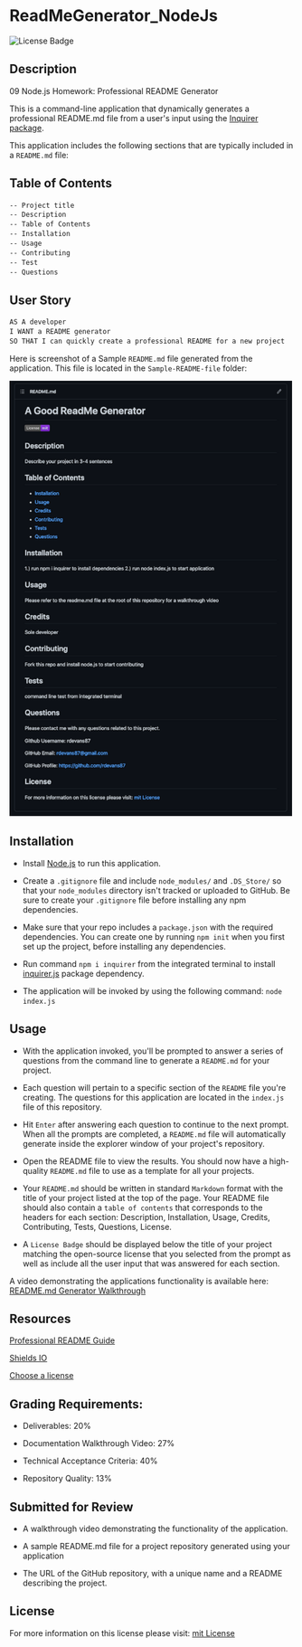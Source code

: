 # ReadMeGenerator_NodeJs
![License Badge](https://img.shields.io/badge/License-mit-blueviolet)

## Description

09 Node.js Homework: Professional README Generator

This is a command-line application that dynamically generates a professional README.md file from a user's input using the [Inquirer package](https://www.npmjs.com/package/inquirer). 

This application includes the following sections that are typically included in a `README.md` file: 

## Table of Contents

```md
-- Project title
-- Description
-- Table of Contents
-- Installation
-- Usage
-- Contributing
-- Test
-- Questions
```

## User Story

```md
AS A developer
I WANT a README generator
SO THAT I can quickly create a professional README for a new project
```

Here is screenshot of a Sample `README.md` file generated from the application. This file is located in the `Sample-README-file` folder: 

<img src="assets/screenshot_readme.png" width="500"/>

## Installation

* Install [Node.js](https://nodejs.org/en/) to run this application. 

* Create a `.gitignore` file and include `node_modules/` and `.DS_Store/` so that your `node_modules` directory isn't tracked or uploaded to GitHub. Be sure to create your `.gitignore` file before installing any npm dependencies.

* Make sure that your repo includes a `package.json` with the required dependencies. You can create one by running `npm init` when you first set up the project, before installing any dependencies.

* Run command `npm i inquirer` from the integrated terminal to install [inquirer.js](https://www.npmjs.com/package/inquirer) package dependency. 

* The application will be invoked by using the following command: `node index.js`

## Usage

* With the application invoked, you'll be prompted to answer a series of questions from the command line to generate a `README.md` for your project. 

* Each question will pertain to a specific section of the `README` file you're creating. The questions for this application are located in the `index.js` file of this repository. 

* Hit `Enter` after answering each question to continue to the next prompt. When all the prompts are completed, a `README.md` file will automatically generate inside the explorer window of your project's repository.  

* Open the README file to view the results. You should now have a high-quality `README.md` file to use as a template for all your projects. 

* Your `README.md` should be written in standard `Markdown` format with the title of your project listed at the top of the page. Your README file should also contain a `table of contents` that corresponds to the headers for each section: Description, Installation, Usage, Credits, Contributing, Tests, Questions, License.

* A `License Badge` should be displayed below the title of your project matching the open-source license that you selected from the prompt as well as include all the user input that was answered for each section.


A video demonstrating the applications functionality is available here: [README.md Generator Walkthrough](https://youtu.be/tqT16dvfT4w)


## Resources

[Professional README Guide](https://coding-boot-camp.github.io/full-stack/github/professional-readme-guide) 

[Shields IO](https://shields.io/category/license)

[Choose a license](https://choosealicense.com/)


## Grading Requirements: 

* Deliverables: 20%

* Documentation Walkthrough Video: 27%

* Technical Acceptance Criteria: 40%

*  Repository Quality: 13%

## Submitted for Review

* A walkthrough video demonstrating the functionality of the application.

* A sample README.md file for a project repository generated using your application

* The URL of the GitHub repository, with a unique name and a README describing the project.

## License

For more information on this license please visit: [mit License](https://choosealicense.com/licenses/mit/)
